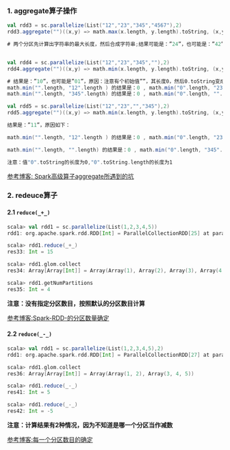 

### 1. aggregate算子操作

~~~scala
val rdd3 = sc.parallelize(List("12","23","345","4567"),2)
rdd3.aggregate("")((x,y) => math.max(x.length, y.length).toString, (x,y) => x + y)

# 两个分区先计算出字符串的最大长度，然后合成字符串;结果可能是：”24”，也可能是：”42”，体现了并行化特点。


val rdd4 = sc.parallelize(List("12","23","345",""),2)
rdd4.aggregate("")((x,y) => math.min(x.length, y.length).toString, (x,y) => x + y)

# 结果是：”10”，也可能是”01”，原因：注意有个初始值””，其长度0，然后0.toString变成字符串。值"0".toString的长度为0,"0".toString.length的长度为1 。分区可能为（“12”，“23”）和（“345”，“”）；初始值为""，然后初始值和“12”，“34”比较，或者是""和“345”比较，然后和“”比较。
math.min("".length, "12".length ) 的结果是：0 , math.min("0".length, "23".length ) 的结果是1
math.min("".length, "345".length) 的结果是：0 , math.min("0".length, "".length)  的结果是：0  

val rdd5 = sc.parallelize(List("12","23","","345"),2)
rdd5.aggregate("")((x,y) => math.min(x.length, y.length).toString, (x,y) => x + y)

结果是：”11”，原因如下：

math.min("".length, "12".length ) 的结果是：0 , math.min("0".length, "23".length ) 的结果是：1  

math.min("".length, "".length) 的结果是：0 , math.min("0".length, "345".length) 的结果是：1  

注意：值"0".toString的长度为0,"0".toString.length的长度为1

~~~



[参考博客: Spark高级算子aggregate所遇到的坑]( https://blog.csdn.net/liuzhuang2017/article/details/83115626)



### 2. redeuce算子

#### 2.1 `reduce(_+_)`

~~~scala
scala> val rdd1 = sc.parallelize(List(1,2,3,4,5))
rdd1: org.apache.spark.rdd.RDD[Int] = ParallelCollectionRDD[25] at parallelize at <console>:24

scala> rdd1.reduce(_+_)
res33: Int = 15

scala> rdd1.glom.collect
res34: Array[Array[Int]] = Array(Array(1), Array(2), Array(3), Array(4, 5))

scala> rdd1.getNumPartitions
res35: Int = 4
~~~



**注意：没有指定分区数目，按照默认的分区数目计算**

[参考博客:Spark-RDD-的分区数量确定](https://justdodt.github.io/2018/04/23/Spark-RDD-%E7%9A%84%E5%88%86%E5%8C%BA%E6%95%B0%E9%87%8F%E7%A1%AE%E5%AE%9A/)

#### 2.2 `reduce(_-_)`

~~~scala
scala> val rdd1 = sc.parallelize(List(1,2,3,4,5),2)
rdd1: org.apache.spark.rdd.RDD[Int] = ParallelCollectionRDD[27] at parallelize at <console>:24

scala> rdd1.glom.collect
res36: Array[Array[Int]] = Array(Array(1, 2), Array(3, 4, 5))

scala> rdd1.reduce(_-_)
res41: Int = 5

scala> rdd1.reduce(_-_)
res42: Int = -5
~~~



**注意：计算结果有2种情况，因为不知道是哪一个分区当作减数**

[参考博客:每一个分区数目的确定](https://justdodt.github.io/2018/04/23/Spark-RDD-%E7%9A%84%E5%88%86%E5%8C%BA%E6%95%B0%E9%87%8F%E7%A1%AE%E5%AE%9A/)









